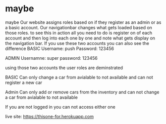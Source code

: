 # maybe
maybe
Our website assigns roles based on if they register as an admin or as a basic account. Our navigationbar changes what gets loaded based on those roles.
to see this in action all you need to do is register on of each account and then log into each one by one and note what gets display on the navigation bar.
If you use these two accounts you can also see the difference
BASIC
Username: push
Password: 123456

ADMIN
Usernamne: super
password: 123456

using those two accounts the user roles are deminstrated

BASIC
Can only change a car from avialable to not available and can not register a new car

Admin
Can only add or remove cars from the inventory and can not change a car from avialable to not available

If you are not logged in you can not access either one

live site:
https://thisone-for.herokuapp.com
